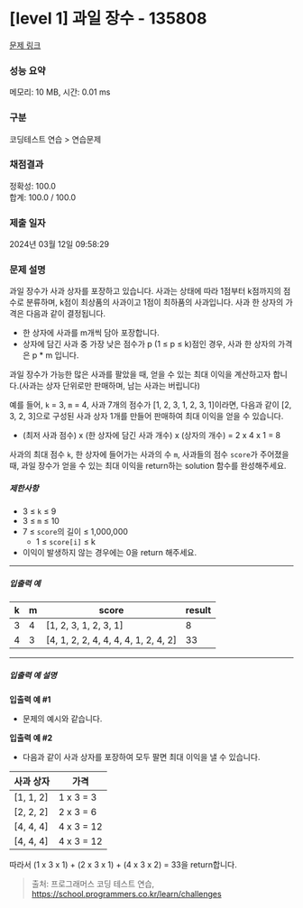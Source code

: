 # [level 1] 과일 장수 - 135808 

[문제 링크](https://school.programmers.co.kr/learn/courses/30/lessons/135808) 

### 성능 요약

메모리: 10 MB, 시간: 0.01 ms

### 구분

코딩테스트 연습 > 연습문제

### 채점결과

정확성: 100.0<br/>합계: 100.0 / 100.0

### 제출 일자

2024년 03월 12일 09:58:29

### 문제 설명

<p>과일 장수가 사과 상자를 포장하고 있습니다. 사과는 상태에 따라 1점부터 k점까지의 점수로 분류하며, k점이 최상품의 사과이고 1점이 최하품의 사과입니다. 사과 한 상자의 가격은 다음과 같이 결정됩니다.</p>

<ul>
<li>한 상자에 사과를 m개씩 담아 포장합니다.</li>
<li>상자에 담긴 사과 중 가장 낮은 점수가 p (1 ≤ p ≤ k)점인 경우, 사과 한 상자의 가격은 p * m 입니다.</li>
</ul>

<p>과일 장수가 가능한 많은 사과를 팔았을 때, 얻을 수 있는 최대 이익을 계산하고자 합니다.(사과는 상자 단위로만 판매하며, 남는 사과는 버립니다)</p>

<p>예를 들어, <code>k</code> = 3, <code>m</code> = 4, 사과 7개의 점수가 [1, 2, 3, 1, 2, 3, 1]이라면, 다음과 같이 [2, 3, 2, 3]으로 구성된 사과 상자 1개를 만들어 판매하여 최대 이익을 얻을 수 있습니다.</p>

<ul>
<li>(최저 사과 점수) x (한 상자에 담긴 사과 개수) x (상자의 개수) = 2 x 4 x 1 = 8</li>
</ul>

<p>사과의 최대 점수 <code>k</code>, 한 상자에 들어가는 사과의 수 <code>m</code>, 사과들의 점수 <code>score</code>가 주어졌을 때, 과일 장수가 얻을 수 있는 최대 이익을 return하는 solution 함수를 완성해주세요.</p>

<h5>제한사항</h5>

<ul>
<li>3 ≤ <code>k</code> ≤ 9</li>
<li>3 ≤ <code>m</code> ≤ 10</li>
<li>7 ≤ <code>score</code>의 길이 ≤ 1,000,000

<ul>
<li>1 ≤ <code>score[i]</code> ≤ k</li>
</ul></li>
<li>이익이 발생하지 않는 경우에는 0을 return 해주세요.</li>
</ul>

<hr>

<h5>입출력 예</h5>
<table class="table">
        <thead><tr>
<th>k</th>
<th>m</th>
<th>score</th>
<th>result</th>
</tr>
</thead>
        <tbody><tr>
<td>3</td>
<td>4</td>
<td>[1, 2, 3, 1, 2, 3, 1]</td>
<td>8</td>
</tr>
<tr>
<td>4</td>
<td>3</td>
<td>[4, 1, 2, 2, 4, 4, 4, 4, 1, 2, 4, 2]</td>
<td>33</td>
</tr>
</tbody>
      </table>
<hr>

<h5>입출력 예 설명</h5>

<p><strong>입출력 예 #1</strong></p>

<ul>
<li>문제의 예시와 같습니다.</li>
</ul>

<p><strong>입출력 예 #2</strong></p>

<ul>
<li>다음과 같이 사과 상자를 포장하여 모두 팔면 최대 이익을 낼 수 있습니다.</li>
</ul>
<table class="table">
        <thead><tr>
<th>사과 상자</th>
<th>가격</th>
</tr>
</thead>
        <tbody><tr>
<td>[1, 1, 2]</td>
<td>1 x 3 = 3</td>
</tr>
<tr>
<td>[2, 2, 2]</td>
<td>2 x 3 = 6</td>
</tr>
<tr>
<td>[4, 4, 4]</td>
<td>4 x 3 = 12</td>
</tr>
<tr>
<td>[4, 4, 4]</td>
<td>4 x 3 = 12</td>
</tr>
</tbody>
      </table>
<p>따라서 (1 x 3 x 1) + (2 x 3 x 1) + (4 x 3 x 2) = 33을 return합니다.</p>


> 출처: 프로그래머스 코딩 테스트 연습, https://school.programmers.co.kr/learn/challenges